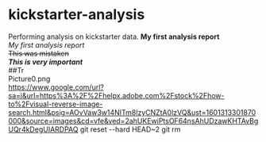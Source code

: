 # kickstarter-analysis
Performing analysis on kickstarter data.
**My first analysis report**\
*My first analysis report*\
~~This was mistaken~~\
***This is very important***\
##Tr\
Picture0.png\
https://www.google.com/url?sa=i&url=https%3A%2F%2Fhelpx.adobe.com%2Fstock%2Fhow-to%2Fvisual-reverse-image-search.html&psig=AOvVaw3w14NITm8lzyCNZtA0lzVQ&ust=1601313301870000&source=images&cd=vfe&ved=2ahUKEwiPtsOF64nsAhUDzawKHTAvBgUQr4kDegUIARDPAQ
git reset --hard HEAD~2
git rm
